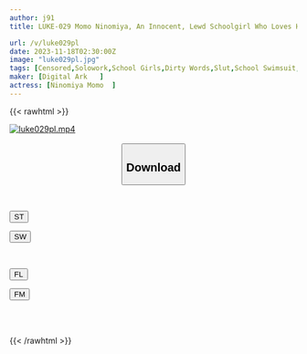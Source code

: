 ```yaml
---
author: j91
title: LUKE-029 Momo Ninomiya, An Innocent, Lewd Schoolgirl Who Loves Her Dick

url: /v/luke029pl
date: 2023-11-18T02:30:00Z
image: "luke029pl.jpg"
tags: [Censored,Solowork,School Girls,Dirty Words,Slut,School Swimsuit,Submissive Men	 ]
maker: [Digital Ark   ]
actress: [Ninomiya Momo  ]
---
```



{{< rawhtml >}}

<div class="video" data-videoid="3W1vkQy0KrFdY9B">
    <a href="javascript:;">
        <img src="/v/luke029pl/luke029pl.jpg" width="WIDTH" height="HEIGHT" alt="luke029pl.mp4" loading="lazy">
    </a>
</div>

<script type="text/javascript" src="https://j91.asia/asset/on-demand-st.js"></script>

<br>
  <link rel="stylesheet" href="https://j91.asia/asset/bs5.css">
  
  <center>
  <button class="btn btn-primary" type="button" data-bs-toggle="collapse" data-bs-target=".multi-collapse" aria-expanded="false" aria-controls="multiCollapseExample1 multiCollapseExample2"><h2>Download</h2></button></center>
</p>
<div class="row">
  <div class="col">
    <div class="collapse multi-collapse" id="multiCollapseExample1">
      <div class="card card-body">
	      	      <br>
<div class="buttons">  
<p><a href="https://streamtape.to/v/3W1vkQy0KrFdY9B" target="_blank"><button class="btn-hover color-3"><i class="fa fa-download"></i> ST</button></a></p>
<p><a href="https://sfastwish.com/txbkzckvjjjl" target="_blank"><button class="btn-hover color-2"><i class="fa fa-download"></i> SW</button></a></p></div>
    </div>
  </div>
</div>
  <div class="col">
    <div class="collapse multi-collapse" id="multiCollapseExample2">
      <div class="card card-body">
	      <br>
<div class="buttons">
<p><a href="javascript:;" target="_blank"><button class="btn-hover color-9"><i class="fa fa-download"></i> FL</button></a></p>
<p><a href="javascript:;" target="_blank"><button class="btn-hover color-8"><i class="fa fa-download"></i> FM</button></a></p></div>
<br><br>
      </div>
    </div>
  </div>
</div>

{{< /rawhtml >}}
